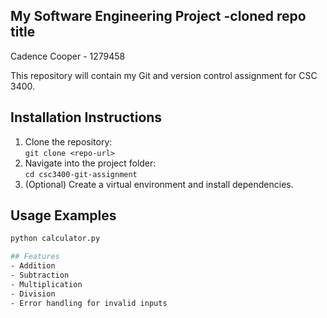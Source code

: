 ## My Software Engineering Project -cloned repo title

Cadence Cooper - 1279458  

This repository will contain my Git and version control assignment for CSC 3400.  

## Installation Instructions
1. Clone the repository:  
   `git clone <repo-url>`  
2. Navigate into the project folder:  
   `cd csc3400-git-assignment`  
3. (Optional) Create a virtual environment and install dependencies.

## Usage Examples
```bash
python calculator.py

## Features
- Addition
- Subtraction
- Multiplication
- Division
- Error handling for invalid inputs
